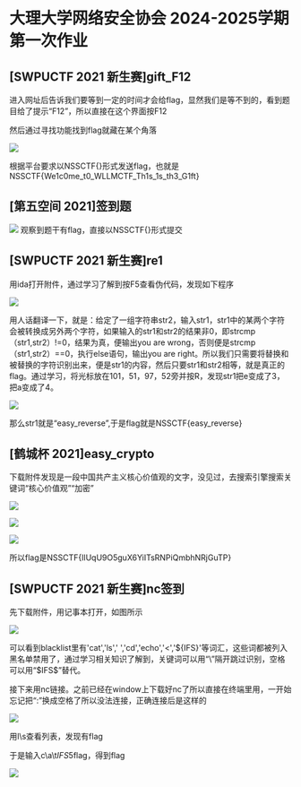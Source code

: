 # 大理大学网络安全协会 2024-2025学期 第一次作业

## [SWPUCTF 2021 新生赛]gift_F12

进入网址后告诉我们要等到一定的时间才会给flag，显然我们是等不到的，看到题目给了提示“F12”，所以直接在这个界面按F12

然后通过寻找功能找到flag就藏在某个角落

![](https://github.com/LaoAPi/DLU-CTFCLUB-HOMEWORK1/blob/master/4b1f71361ca30103394e4665e7ae62c6.png)

根据平台要求以NSSCTF{}形式发送flag，也就是NSSCTF{We1c0me_t0_WLLMCTF_Th1s_1s_th3_G1ft}

## [第五空间 2021]签到题

![](https://github.com/LaoAPi/DLU-CTFCLUB-HOMEWORK1/blob/master/a1d390ec85cd1dc3ef5ad3f8d14f8af0.png)
观察到题干有flag，直接以NSSCTF{}形式提交

## [SWPUCTF 2021 新生赛]re1

用ida打开附件，通过学习了解到按F5查看伪代码，发现如下程序

![](https://github.com/LaoAPi/DLU-CTFCLUB-HOMEWORK1/blob/master/46303cebbed262bfea2d6cdf4382e1c1.png)

用人话翻译一下，就是：给定了一组字符串str2，输入str1，str1中的某两个字符会被转换成另外两个字符，如果输入的str1和str2的结果非0，即strcmp（str1,str2）!=0，结果为真，便输出you are wrong，否则便是strcmp（str1,str2）==0，执行else语句，输出you are right。所以我们只需要将替换和被替换的字符识别出来，便是str1的内容，然后只要str1和str2相等，就是真正的flag。通过学习，将光标放在101，51，97，52旁并按R，发现str1把e变成了3，把a变成了4。

![](https://github.com/LaoAPi/DLU-CTFCLUB-HOMEWORK1/blob/master/65b3245be89cb125643523f479a8afc2.png)

那么str1就是“easy_reverse”,于是flag就是NSSCTF{easy_reverse}

## [鹤城杯 2021]easy_crypto

下载附件发现是一段中国共产主义核心价值观的文字，没见过，去搜索引擎搜索关键词“核心价值观”“加密”

![](https://github.com/LaoAPi/DLU-CTFCLUB-HOMEWORK1/blob/master/bb33dadf101862ec0b8b2a38c07f346b.png)

![](https://github.com/LaoAPi/DLU-CTFCLUB-HOMEWORK1/blob/master/a7411f5d3585970e114bfefad2055de0.png)

![](https://github.com/LaoAPi/DLU-CTFCLUB-HOMEWORK1/blob/master/9e3a86c4106d685e07bb8deeebcd0a10.png)

所以flag是NSSCTF{IlUqU9O5guX6YiITsRNPiQmbhNRjGuTP}

## [SWPUCTF 2021 新生赛]nc签到

先下载附件，用记事本打开，如图所示

![](https://github.com/LaoAPi/DLU-CTFCLUB-HOMEWORK1/blob/master/1596c76a973b67779351649956929da4.png)

可以看到blacklist里有'cat','ls',' ','cd','echo','<','${IFS}'等词汇，这些词都被列入黑名单禁用了，通过学习相关知识了解到，关键词可以用“\”隔开跳过识别，空格可以用“$IFS$”替代。

接下来用nc链接。之前已经在window上下载好nc了所以直接在终端里用，一开始忘记把“:”换成空格了所以没法连接，正确连接后是这样的

![](https://github.com/LaoAPi/DLU-CTFCLUB-HOMEWORK1/blob/master/a4f2b39a2504a54b0c426f7e6b1f5b56.png)

用l\s查看列表，发现有flag

于是输入c\a\t$IFS$5flag，得到flag

![](https://github.com/LaoAPi/DLU-CTFCLUB-HOMEWORK1/blob/master/a81ab67681c301c636d28a63c66af29e.png)